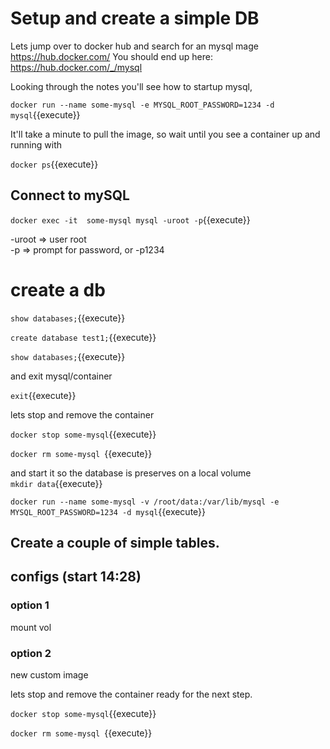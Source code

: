 #  Setup and create a simple DB


Lets jump over to docker hub and search for an mysql mage https://hub.docker.com/
You should end up here: https://hub.docker.com/_/mysql

Looking through the notes you'll see  how to startup mysql, 

`docker run --name some-mysql -e MYSQL_ROOT_PASSWORD=1234 -d mysql`{{execute}}

It'll take a minute to pull the image, so wait until you see a container up and running with

`docker ps`{{execute}}  

## Connect to mySQL

`docker exec -it  some-mysql mysql -uroot -p`{{execute}} 

-uroot   => user root  
-p       => prompt for password, or -p1234

# create a db

`show databases;`{{execute}}

`create database test1;`{{execute}}

`show databases;`{{execute}}

and exit mysql/container

`exit`{{execute}}

lets stop and remove the container

`docker stop some-mysql`{{execute}}

`docker rm some-mysql `{{execute}}

and start it so  the database is preserves on a local volume  
`mkdir data`{{execute}}
  
`docker run --name some-mysql -v /root/data:/var/lib/mysql -e MYSQL_ROOT_PASSWORD=1234 -d mysql`{{execute}}



## Create  a couple of simple tables.





## configs  (start 14:28)


### option 1

mount vol

### option 2

new custom image

lets stop and remove the container ready for the next step.

`docker stop some-mysql`{{execute}}

`docker rm some-mysql `{{execute}}

